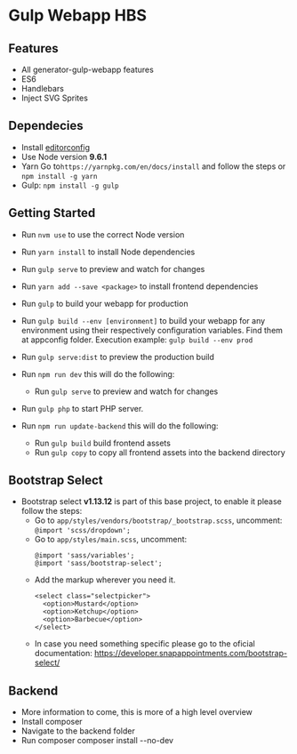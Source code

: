 Gulp Webapp HBS
=======================

## Features
- All generator-gulp-webapp features
- ES6
- Handlebars
- Inject SVG Sprites

## Dependecies
- Install [editorconfig](http://editorconfig.org)
- Use Node version **9.6.1**
- Yarn Go to`https://yarnpkg.com/en/docs/install` and follow the steps or `npm install -g yarn`
- Gulp: `npm install -g gulp`


## Getting Started
- Run `nvm use` to use the correct Node version
- Run `yarn install` to install Node dependencies
- Run `gulp serve` to preview and watch for changes
- Run `yarn add --save <package>` to install frontend dependencies
- Run `gulp` to build your webapp for production
- Run `gulp build --env [environment]` to build your webapp for any environment using their respectively configuration variables. Find them at appconfig folder. Execution example: `gulp build --env prod`
- Run `gulp serve:dist` to preview the production build

- Run `npm run dev` this will do the following:
    - Run `gulp serve` to preview and watch for changes

- Run `gulp php` to start PHP server.

- Run `npm run update-backend` this will do the following:
    - Run `gulp build` build frontend assets
    - Run `gulp copy` to copy all frontend assets into the backend directory

## Bootstrap Select
- Bootstrap select **v1.13.12** is part of this base project, to enable it please follow the steps:
    - Go to `app/styles/vendors/bootstrap/_bootstrap.scss`, uncomment: `@import 'scss/dropdown';`
    - Go to `app/styles/main.scss`, uncomment:
      ```
      @import 'sass/variables';
      @import 'sass/bootstrap-select';
      ```
    - Add the markup wherever you need it.
      ```
      <select class="selectpicker">
        <option>Mustard</option>
        <option>Ketchup</option>
        <option>Barbecue</option>
      </select>
      ```
    - In case you need something specific please go to the oficial documentation: https://developer.snapappointments.com/bootstrap-select/

## Backend
- More information to come, this is more of a high level overview
- Install composer
- Navigate to the backend folder
- Run composer composer install --no-dev
